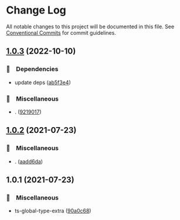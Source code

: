 # Change Log

All notable changes to this project will be documented in this file.
See [Conventional Commits](https://conventionalcommits.org) for commit guidelines.

## [1.0.3](https://github.com/bluelovers/ws-ts-type/compare/ts-global-type-extra@1.0.2...ts-global-type-extra@1.0.3) (2022-10-10)



### 📌　Dependencies

* update deps ([ab5f3e4](https://github.com/bluelovers/ws-ts-type/commit/ab5f3e48da1f10ddd4445ba6dda9a0a68c5f656f))


### 🔖　Miscellaneous

* . ([9219017](https://github.com/bluelovers/ws-ts-type/commit/92190178fcf30f881c1d0d36fb141a3394ab3b38))



## [1.0.2](https://github.com/bluelovers/ws-ts-type/compare/ts-global-type-extra@1.0.1...ts-global-type-extra@1.0.2) (2021-07-23)


### 🔖　Miscellaneous

* . ([aadd6da](https://github.com/bluelovers/ws-ts-type/commit/aadd6daee07765950ac2e19712c9b68a326c1e82))





## 1.0.1 (2021-07-23)


### 🔖　Miscellaneous

* ts-global-type-extra ([90a0c68](https://github.com/bluelovers/ws-ts-type/commit/90a0c687a61497dd3df6c6336f8d87d00af0fd5b))
